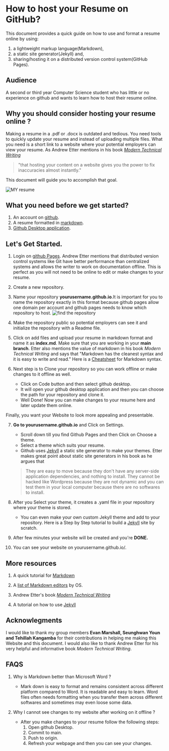 # How to host your Resume on GitHub?

This document provides a quick guide on how to use and format a resume online by using:
1. a lightweight markup language(Markdown),
1. a static site generator(Jekyll) and,
1. sharing/hosting it on a distributed version control system(GitHub Pages).

## Audience
A second or third year Computer Science student who has little or no experience on github and wants to learn how to host their resume online. 

## Why you should consider hosting your resume online ?

Making a resume in a .pdf or .docx is outdated and tedious. You need tools to quickly update your resume and instead of uploading multiple files. What you need is a short link to a website where your potential employers can view your resume. As Andrew Etter mentions in his book [*Modern Technical Writing*](https://www.amazon.ca/Modern-Technical-Writing-Introduction-Documentation-ebook/dp/B01A2QL9SS) 

>"that hosting your content on a website gives you the power to fix inaccuracies almost instantly."

This document will guide you to accomplish that goal.

![MY resume](https://media.giphy.com/media/znMM8g0B7EE5HZHzlV/giphy.gif)

## What you need before we get started?
1. An account on [github](https://github.com/).
1. A resume formatted in [markdown](https://daringfireball.net/projects/markdown/). 
1. [Github Desktop application](https://desktop.github.com/).

## Let's Get Started.
1. Login on [github Pages](https://github.com/). Andrew Etter mentions that distributed version control systems like Git have better performance than centralized systems and allows the writer to work on documentation offline. This is perfect as you will not need to be online to edit or make changes to your resume.

2. Create a new repository. 

3. Name your repository **yourusername.github.io**.It is important for you to name the repository exactly in this format because github pages allow one domain per account and github pages needs to know which repository to host. ![find the repository](https://media.giphy.com/media/pWKSwNQNyZzCZA2S2i/giphy.gif) 

4. Make the repository public so potential employers can see it and initialize the repository with a Readme file.

5. Click on add files and upload your resume in markdown format and name it as **index.md**. Make sure that you are working in your **main branch**. Etter also mentions the value of markdown in his book *Modern Technical Writing* and says that "Markdown has the cleanest syntax and it is easy to write and read." Here is a [Cheatsheet](https://www.markdownguide.org/cheat-sheet/) for Markdown syntax.

6. Next step is to Clone your repository so you can work offline or make changes to it offline as well.
   * Click on Code button and then select github desktop.
   * It will open your github desktop application and then you can choose the path for your repository and clone it.
   * Well Done! Now you can make changes to your resume here and later update them online.

Finally, you want your Website to look more appealing and presentable.

7. **Go to yourusername.github.io** and Click on Settings. 
   * Scroll down till you find Github Pages and then Click on Choose a theme.
   * Select a theme which suits your resume.
   * Github uses [Jekyll](https://github.com/jekyll/jekyll) a static site generator to make your themes. Etter makes great point about static site generators in his book as he argues that
   >They are easy to move because they don't have any server-side application dependencies, and nothing to install. They cannot be hacked like Wordpress because they are not dynamic and you can test them in your local computer because there are no softwares to install.

8. After you Select your theme, it creates a .yaml file in your repository where your theme is stored.
   * You can even make your own custom Jekyll theme and add to your repository. Here is a Step by Step tutorial to build a [Jekyll](https://jekyllrb.com/docs/step-by-step/01-setup/) site by scratch.

9. After few minutes your website will be created and you're **DONE.**

10. You can see your website on yourusername.github.io/.

## More resources
1. A quick tutorial for [Markdown](https://www.markdowntutorial.com/)

2. A [list of Markdown editors](https://www.oberlo.ca/blog/markdown-editors) by OS. 

3. Andrew Etter's book [*Modern Technical Writing*](https://www.amazon.ca/Modern-Technical-Writing-Introduction-Documentation-ebook/dp/B01A2QL9SS)

4. A tutorial on how to use [Jekyll](https://www.youtube.com/playlist?list=PLLAZ4kZ9dFpOPV5C5Ay0pHaa0RJFhcmcB)

## Acknowlegments
I would like to thank my group members **Evan Marshall, Seunghwan Youn and Tehillah Kangamba** for their contributions in helping me making this Website and this document.
I would also like to thank Andrew Etter for his very helpful and informative book *Modern Technical Writing*.

## FAQS
1. Why is Markdown better than Microsoft Word ? 
    * Mark down is easy to format and remains consistent across different platform compared to Word. It is readable and easy to learn. Word files often needs formatting when you transfer them across different softwares and sometimes may even loose some data.
 
2. Why I cannot see changes to my website after working on it offline ?
   * After you make changes to your resume follow the following steps:
     1. Open github Desktop.
     2. Commit to main.
     3. Push to origin. 
     4. Refresh your webpage and then you can see your changes.
